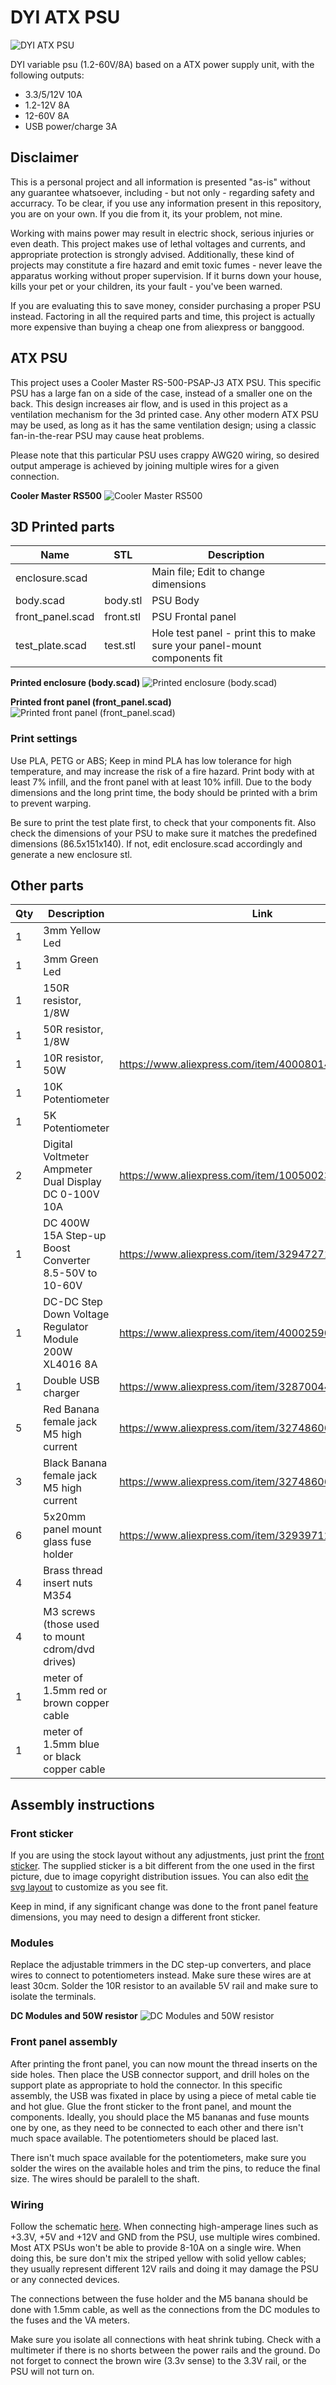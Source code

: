 DYI ATX PSU
===========

![DYI ATX PSU](/pictures/psu.jpg "DYI ATX PSU")

DYI variable psu (1.2-60V/8A) based on a ATX power supply unit, with the following outputs:

- 3.3/5/12V 10A
- 1.2-12V 8A
- 12-60V 8A
- USB power/charge 3A


## Disclaimer

This is a personal project and all information is presented "as-is" without any guarantee whatsoever, including - but not only - regarding safety and accurracy. To be clear, if you use any information present in this repository, you are on your own. If you die from it, its your problem, not mine. 

Working with mains power may result in electric shock, serious injuries or even death. This project makes use of lethal voltages and currents, and appropriate protection is strongly advised. Additionally, these kind of projects may constitute a fire hazard and emit toxic fumes - never leave the apparatus working without proper supervision. If it burns down your house, kills your pet or your children, its your fault - you've been warned.

If you are evaluating this to save money, consider purchasing a proper PSU instead. Factoring in all the required parts and time, this project is actually more expensive than buying a cheap one from aliexpress or banggood.

## ATX PSU

This project uses a Cooler Master RS-500-PSAP-J3 ATX PSU. This specific PSU has a large fan on a side of the case, instead of a smaller one on the back. This design increases air flow, and is used in this project as a ventilation mechanism for the 3d printed case. Any other modern ATX PSU may be used, as long as it has the same ventilation design; using a classic fan-in-the-rear PSU may cause heat problems.

Please note that this particular PSU uses crappy AWG20 wiring, so desired output amperage is achieved by joining multiple wires for a given connection.

**Cooler Master RS500**
![Cooler Master RS500](/pictures/cooler_master_rs500.jpg "Cooler Master RS500")

## 3D Printed parts

|Name|STL|Description|
|---|---|---|
| enclosure.scad | | Main file; Edit to change dimensions|
| body.scad | body.stl | PSU Body|
| front_panel.scad | front.stl | PSU Frontal panel |
| test_plate.scad | test.stl | Hole test panel - print this to make sure your panel-mount components fit |


**Printed enclosure (body.scad)**
![Printed enclosure (body.scad)](/pictures/printed_enclosure.jpg "Printed enclosure (body.scad)")

**Printed front panel (front_panel.scad)**
![Printed front panel (front_panel.scad)](/pictures/printed_frontpanel.jpg "Printed front panel (front_panel.scad)")


### Print settings

Use PLA, PETG or ABS; Keep in mind PLA has low tolerance for high temperature, and may increase the risk of a fire hazard. Print body with at least 7% infill, and the front panel with at least 10% infill. Due to the body dimensions and the long print time, the body should be printed with a brim to prevent warping.

Be sure to print the test plate first, to check that your components fit. Also check the dimensions of your PSU to make sure it matches the predefined dimensions (86.5x151x140). If not, edit enclosure.scad accordingly and generate a new enclosure stl.

## Other parts

| Qty | Description | Link |
|---|---|---|
|1| 3mm Yellow Led | |
|1 | 3mm Green Led | |
|1 | 150R resistor, 1/8W| |
|1 | 50R resistor, 1/8W | |
|1 | 10R resistor, 50W | https://www.aliexpress.com/item/4000801474938.html |
|1 | 10K Potentiometer | |
|1 | 5K Potentiometer | |
|2| Digital Voltmeter Ampmeter Dual Display DC 0-100V 10A | https://www.aliexpress.com/item/1005002388342350.html|
|1| DC 400W 15A Step-up Boost Converter 8.5-50V to 10-60V | https://www.aliexpress.com/item/32947271203.html |
|1| DC-DC  Step Down  Voltage Regulator Module 200W XL4016 8A | https://www.aliexpress.com/item/4000259057666.html |
|1| Double USB charger | https://www.aliexpress.com/item/32870044984.html |
|5| Red Banana female jack M5 high current | https://www.aliexpress.com/item/32748606671.html |
|3| Black Banana female jack M5 high current | https://www.aliexpress.com/item/32748606671.html |
|6| 5x20mm panel mount glass fuse holder| https://www.aliexpress.com/item/32939712498.html |
|4| Brass thread insert nuts M3*5*4 | |
|4| M3 screws (those used to mount cdrom/dvd drives)||
|1| meter of 1.5mm red or brown copper cable||
|1| meter of 1.5mm blue or black copper cable||

## Assembly instructions

### Front sticker

If you are using the stock layout without any adjustments, just print the [front sticker](/front_sticker/front_panel_sticker.pdf). The supplied sticker is a bit different from the one used in the first picture, due to image copyright distribution issues. You can also edit [the svg layout](/front_sticker/front_panel_sticker.svg) to customize as you see fit.

Keep in mind, if any significant change was done to the front panel feature dimensions, you may need to design a different front sticker.

### Modules

Replace the adjustable trimmers in the DC step-up converters, and place wires to connect to potentiometers instead. Make sure these wires are at least 30cm.
Solder the 10R resistor to an available 5V rail and make sure to isolate the terminals.

**DC Modules and 50W resistor**
![DC Modules and 50W resistor](/pictures/dc_modules.jpg "DC Modules and 50W resistor")

### Front panel assembly

After printing the front panel, you can now mount the thread inserts on the side holes. Then place the USB connector support, and drill holes on the support plate as appropriate to hold the connector. In this specific assembly, the USB was fixated in place by using a piece of metal cable tie and hot glue.
Glue the front sticker to the front panel, and mount the components. Ideally, you should place the M5 bananas and fuse mounts one by one, as they need to be connected to each other and there isn't much space available. The potentiometers should be placed last.

There isn't much space available for the potentiometers, make sure you solder the wires on the available holes and trim the pins, to reduce the final size. The wires should be paralell to the shaft.


### Wiring

Follow the schematic [here](/schematic/schematic_v1.0.png). When connecting high-amperage lines such as +3.3V, +5V and +12V and GND from the PSU, use multiple wires combined. Most ATX PSUs won't be able to provide 8-10A on a single wire. When doing this, be sure don't mix the striped yellow with solid yellow cables; they usually represent different 12V rails and doing it may damage the PSU or any connected devices.

The connections between the fuse holder and the M5 banana should be done with 1.5mm cable, as well as the connections from the DC modules to the fuses and the VA meters.

Make sure you isolate all connections with heat shrink tubing. Check with a multimeter if there is no shorts between the power rails and the ground. Do not forget to connect the brown wire (3.3v sense) to the 3.3V rail, or the PSU will not turn on.

